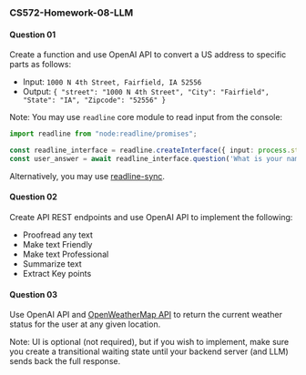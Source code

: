 ### CS572-Homework-08-LLM

#### Question 01
Create a function and use OpenAI API to convert a US address to specific parts as follows:
* Input: `1000 N 4th Street, Fairfield, IA 52556`
* Output: `{ "street": "1000 N 4th Street", "City": "Fairfield", "State": "IA", "Zipcode": "52556" }`

Note: You may use `readline` core module to read input from the console:
```typescript
import readline from "node:readline/promises";

const readline_interface = readline.createInterface({ input: process.stdin, output: process.stdout });
const user_answer = await readline_interface.question('What is your name?');
```
Alternatively, you may use [readline-sync](https://www.npmjs.com/package/readline-sync).

#### Question 02
Create API REST endpoints and use OpenAI API to implement the following:
* Proofread any text
* Make text Friendly
* Make text Professional
* Summarize text
* Extract Key points

#### Question 03
Use OpenAI API and [OpenWeatherMap API](https://openweathermap.org/api) to return the current weather status for the user at any given location.
  
Note: UI is optional (not required), but if you wish to implement, make sure you create a transitional waiting state until your backend server (and LLM) sends back the full response.
  
